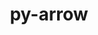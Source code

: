 ---
title: "py-arrow"
layout: cache
categories: [package, develop]
meta: {"compilers": ["gcc@=11.1.0", "gcc@=11.4.0", "gcc@=9.4.0", "oneapi@=2024.2.1"], "num_specs": 58, "num_specs_by_stack": {"data-vis-sdk": 6, "e4s": 12, "e4s-neoverse-v2": 13, "e4s-neoverse_v1": 6, "e4s-oneapi": 19, "e4s-power": 2, "root": 58}, "oss": ["ubuntu20.04", "ubuntu22.04"], "platforms": ["linux"], "stacks": ["data-vis-sdk", "e4s", "e4s-neoverse-v2", "e4s-neoverse_v1", "e4s-oneapi", "e4s-power", "root"], "targets": ["neoverse_v1", "neoverse_v2", "ppc64le", "x86_64_v3"], "versions": ["1.2.3", "1.3.0"]}
spec_details: [{"compiler": "gcc@=11.4.0", "hash": "2ddoqw4qy5bovqv6rso6virtwkr5ycz4", "os": "ubuntu22.04", "platform": "linux", "size": "-", "stacks": ["e4s-neoverse-v2", "root"], "target": "neoverse_v2", "variants": ["build_system=python_pip"], "versions": ["1.2.3"]}, {"compiler": "gcc@=11.1.0", "hash": "2yspew2taccfsw4nohzswuhtgzohunxv", "os": "ubuntu20.04", "platform": "linux", "size": "-", "stacks": ["data-vis-sdk", "root"], "target": "x86_64_v3", "variants": ["build_system=python_pip"], "versions": ["1.2.3"]}, {"compiler": "gcc@=11.4.0", "hash": "4hxrsda4wt7pwz2qflkxtjwl22uwq7tw", "os": "ubuntu22.04", "platform": "linux", "size": "-", "stacks": ["e4s", "root"], "target": "x86_64_v3", "variants": ["build_system=python_pip"], "versions": ["1.2.3"]}, {"compiler": "gcc@=11.4.0", "hash": "4m6eckzchqlnostacstdujd6s6vvkd42", "os": "ubuntu22.04", "platform": "linux", "size": "-", "stacks": ["e4s-neoverse-v2", "root"], "target": "neoverse_v2", "variants": ["build_system=python_pip"], "versions": ["1.2.3"]}, {"compiler": "gcc@=11.4.0", "hash": "4uc23bxcvhlt4tdrvykwf5qypvty2zou", "os": "ubuntu22.04", "platform": "linux", "size": "-", "stacks": ["e4s-neoverse-v2", "root"], "target": "neoverse_v2", "variants": ["build_system=python_pip"], "versions": ["1.2.3"]}, {"compiler": "gcc@=11.1.0", "hash": "5ev6lqv3iet4ltl6j4exxldlsqiyyvu3", "os": "ubuntu20.04", "platform": "linux", "size": "-", "stacks": ["data-vis-sdk", "root"], "target": "x86_64_v3", "variants": ["build_system=python_pip"], "versions": ["1.2.3"]}, {"compiler": "gcc@=11.4.0", "hash": "66alcnlqma6eufmtc372hacwv2vqu45n", "os": "ubuntu22.04", "platform": "linux", "size": "-", "stacks": ["e4s", "root"], "target": "x86_64_v3", "variants": ["build_system=python_pip"], "versions": ["1.2.3"]}, {"compiler": "gcc@=11.4.0", "hash": "67fstb7ndr76p4emc2lu4nroxxxo735o", "os": "ubuntu22.04", "platform": "linux", "size": "-", "stacks": ["e4s-neoverse_v1", "root"], "target": "neoverse_v1", "variants": ["build_system=python_pip"], "versions": ["1.3.0"]}, {"compiler": "gcc@=11.4.0", "hash": "6ijda7hpznee6vbnp2rhgmxweeo4x7x7", "os": "ubuntu22.04", "platform": "linux", "size": "-", "stacks": ["e4s", "root"], "target": "x86_64_v3", "variants": ["build_system=python_pip"], "versions": ["1.2.3"]}, {"compiler": "oneapi@=2024.2.1", "hash": "7qmk2rms24mx2yfaipjtrgjbjtb7zqtl", "os": "ubuntu22.04", "platform": "linux", "size": "-", "stacks": ["e4s-oneapi", "root"], "target": "x86_64_v3", "variants": ["build_system=python_pip"], "versions": ["1.2.3"]}, {"compiler": "oneapi@=2024.2.1", "hash": "a2pidobvermwr3vwf4zbg2wqoxkwewhr", "os": "ubuntu22.04", "platform": "linux", "size": "-", "stacks": ["e4s-oneapi", "root"], "target": "x86_64_v3", "variants": ["build_system=python_pip"], "versions": ["1.2.3"]}, {"compiler": "gcc@=11.4.0", "hash": "aalytdxfgsnk56klfkf4zzbffbjzk5yz", "os": "ubuntu22.04", "platform": "linux", "size": "-", "stacks": ["e4s-neoverse_v1", "root"], "target": "neoverse_v1", "variants": ["build_system=python_pip"], "versions": ["1.3.0"]}, {"compiler": "gcc@=9.4.0", "hash": "agkroiv2fg53ijjkycvcig6a5m2fnk7w", "os": "ubuntu20.04", "platform": "linux", "size": "-", "stacks": ["e4s-power", "root"], "target": "ppc64le", "variants": ["build_system=python_pip"], "versions": ["1.2.3"]}, {"compiler": "gcc@=11.4.0", "hash": "b35g47qgkfp542cbk5hba6pgcnavna3p", "os": "ubuntu22.04", "platform": "linux", "size": "-", "stacks": ["e4s-neoverse-v2", "root"], "target": "neoverse_v2", "variants": ["build_system=python_pip"], "versions": ["1.2.3"]}, {"compiler": "gcc@=11.4.0", "hash": "bded2wvt47hikw6rophm6jilhcgljo4z", "os": "ubuntu22.04", "platform": "linux", "size": "-", "stacks": ["e4s-neoverse-v2", "root"], "target": "neoverse_v2", "variants": ["build_system=python_pip"], "versions": ["1.2.3"]}, {"compiler": "gcc@=11.4.0", "hash": "bj7ltjolwui24hbqaxtuy5ydrz6dvxcc", "os": "ubuntu22.04", "platform": "linux", "size": "-", "stacks": ["e4s-neoverse_v1", "root"], "target": "neoverse_v1", "variants": ["build_system=python_pip"], "versions": ["1.3.0"]}, {"compiler": "gcc@=11.4.0", "hash": "ckcicomi5chzbftqlu75pcrer3z7pjvl", "os": "ubuntu22.04", "platform": "linux", "size": "-", "stacks": ["e4s", "root"], "target": "x86_64_v3", "variants": ["build_system=python_pip"], "versions": ["1.2.3"]}, {"compiler": "oneapi@=2024.2.1", "hash": "d2kcfr5l2qt47lnvorded5bv2qnwqd6h", "os": "ubuntu22.04", "platform": "linux", "size": "-", "stacks": ["e4s-oneapi", "root"], "target": "x86_64_v3", "variants": ["build_system=python_pip"], "versions": ["1.2.3"]}, {"compiler": "gcc@=11.4.0", "hash": "d4ueyh2lufq4ehyofta7qpfll5d2dr5y", "os": "ubuntu22.04", "platform": "linux", "size": "-", "stacks": ["e4s-neoverse-v2", "root"], "target": "neoverse_v2", "variants": ["build_system=python_pip"], "versions": ["1.2.3"]}, {"compiler": "oneapi@=2024.2.1", "hash": "dnijstf6fsnq3pztdggsowkfi6ntetd5", "os": "ubuntu22.04", "platform": "linux", "size": "-", "stacks": ["e4s-oneapi", "root"], "target": "x86_64_v3", "variants": ["build_system=python_pip"], "versions": ["1.2.3"]}, {"compiler": "gcc@=11.4.0", "hash": "dposnkoclnrj3vcvlmyr6vb245vrd7ao", "os": "ubuntu22.04", "platform": "linux", "size": "-", "stacks": ["e4s", "root"], "target": "x86_64_v3", "variants": ["build_system=python_pip"], "versions": ["1.2.3"]}, {"compiler": "gcc@=11.4.0", "hash": "dqgouiswll2iejiw5icrqdcspwa645hc", "os": "ubuntu22.04", "platform": "linux", "size": "-", "stacks": ["e4s", "root"], "target": "x86_64_v3", "variants": ["build_system=python_pip"], "versions": ["1.2.3"]}, {"compiler": "gcc@=11.4.0", "hash": "egbsrulff73yiorndmirteaoqzubcywx", "os": "ubuntu22.04", "platform": "linux", "size": "-", "stacks": ["e4s-neoverse-v2", "root"], "target": "neoverse_v2", "variants": ["build_system=python_pip"], "versions": ["1.2.3"]}, {"compiler": "gcc@=11.4.0", "hash": "epguwd34hxtblrsrxaq7jd5rt6qluxsy", "os": "ubuntu22.04", "platform": "linux", "size": "-", "stacks": ["e4s-neoverse_v1", "root"], "target": "neoverse_v1", "variants": ["build_system=python_pip"], "versions": ["1.3.0"]}, {"compiler": "oneapi@=2024.2.1", "hash": "fawcbmkc7scxz5p343v4clvgzzq4pazo", "os": "ubuntu22.04", "platform": "linux", "size": "-", "stacks": ["e4s-oneapi", "root"], "target": "x86_64_v3", "variants": ["build_system=python_pip"], "versions": ["1.2.3"]}, {"compiler": "oneapi@=2024.2.1", "hash": "g73hg57f6cxsie5djdpdqfrv445z53td", "os": "ubuntu22.04", "platform": "linux", "size": "-", "stacks": ["e4s-oneapi", "root"], "target": "x86_64_v3", "variants": ["build_system=python_pip"], "versions": ["1.2.3"]}, {"compiler": "gcc@=11.1.0", "hash": "gkdgq6dfhvgv3o3qyk7sxyxxxpvc2377", "os": "ubuntu20.04", "platform": "linux", "size": "-", "stacks": ["data-vis-sdk", "root"], "target": "x86_64_v3", "variants": ["build_system=python_pip"], "versions": ["1.2.3"]}, {"compiler": "gcc@=11.4.0", "hash": "gzq6rnkt5d2sslnqaxhufu7ktyo3ub74", "os": "ubuntu22.04", "platform": "linux", "size": "-", "stacks": ["e4s-neoverse-v2", "root"], "target": "neoverse_v2", "variants": ["build_system=python_pip"], "versions": ["1.2.3"]}, {"compiler": "oneapi@=2024.2.1", "hash": "h5rwoixpxd5kjlmkd5nmvw4zlc3f4hjf", "os": "ubuntu22.04", "platform": "linux", "size": "-", "stacks": ["e4s-oneapi", "root"], "target": "x86_64_v3", "variants": ["build_system=python_pip"], "versions": ["1.2.3"]}, {"compiler": "oneapi@=2024.2.1", "hash": "i462jg7yv56rbkxadlniysrrblmhb6em", "os": "ubuntu22.04", "platform": "linux", "size": "-", "stacks": ["e4s-oneapi", "root"], "target": "x86_64_v3", "variants": ["build_system=python_pip"], "versions": ["1.2.3"]}, {"compiler": "oneapi@=2024.2.1", "hash": "iavzktvejae534l6lqahhxvbjzu26bom", "os": "ubuntu22.04", "platform": "linux", "size": "-", "stacks": ["e4s-oneapi", "root"], "target": "x86_64_v3", "variants": ["build_system=python_pip"], "versions": ["1.2.3"]}, {"compiler": "oneapi@=2024.2.1", "hash": "jdwfyi6bbenwu5yr3qhszyurxcfkjmwb", "os": "ubuntu22.04", "platform": "linux", "size": "-", "stacks": ["e4s-oneapi", "root"], "target": "x86_64_v3", "variants": ["build_system=python_pip"], "versions": ["1.2.3"]}, {"compiler": "oneapi@=2024.2.1", "hash": "jpwhcwesqvukhci6u4lru664tpvazyt3", "os": "ubuntu22.04", "platform": "linux", "size": "-", "stacks": ["e4s-oneapi", "root"], "target": "x86_64_v3", "variants": ["build_system=python_pip"], "versions": ["1.2.3"]}, {"compiler": "gcc@=11.1.0", "hash": "jqi5s4exwduhqxxzex7mkjxrtuiqzcx5", "os": "ubuntu20.04", "platform": "linux", "size": "-", "stacks": ["data-vis-sdk", "root"], "target": "x86_64_v3", "variants": ["build_system=python_pip"], "versions": ["1.2.3"]}, {"compiler": "oneapi@=2024.2.1", "hash": "lmshitbyg2vgbpp4pvdv355l4syjcq6c", "os": "ubuntu22.04", "platform": "linux", "size": "-", "stacks": ["e4s-oneapi", "root"], "target": "x86_64_v3", "variants": ["build_system=python_pip"], "versions": ["1.2.3"]}, {"compiler": "gcc@=11.4.0", "hash": "mjiph7d2a6qzqylud2ocvvc7azjlb26n", "os": "ubuntu22.04", "platform": "linux", "size": "-", "stacks": ["e4s-neoverse-v2", "root"], "target": "neoverse_v2", "variants": ["build_system=python_pip"], "versions": ["1.2.3"]}, {"compiler": "gcc@=11.4.0", "hash": "mq6ackx6tnoeit5ileltp2zedlivtiye", "os": "ubuntu22.04", "platform": "linux", "size": "-", "stacks": ["e4s", "root"], "target": "x86_64_v3", "variants": ["build_system=python_pip"], "versions": ["1.2.3"]}, {"compiler": "gcc@=11.4.0", "hash": "mvsqecuacajrgvp7kd7m6gzmxsdvmt2r", "os": "ubuntu22.04", "platform": "linux", "size": "-", "stacks": ["e4s-neoverse-v2", "root"], "target": "neoverse_v2", "variants": ["build_system=python_pip"], "versions": ["1.2.3"]}, {"compiler": "oneapi@=2024.2.1", "hash": "n62rytxdvqghwkcov3t3vlfbmsskiv3l", "os": "ubuntu22.04", "platform": "linux", "size": "-", "stacks": ["e4s-oneapi", "root"], "target": "x86_64_v3", "variants": ["build_system=python_pip"], "versions": ["1.2.3"]}, {"compiler": "gcc@=11.4.0", "hash": "nazvnijurmufx4ckv2xdweeplymaznt7", "os": "ubuntu22.04", "platform": "linux", "size": "-", "stacks": ["e4s-neoverse_v1", "root"], "target": "neoverse_v1", "variants": ["build_system=python_pip"], "versions": ["1.3.0"]}, {"compiler": "gcc@=11.1.0", "hash": "nfdahmzoah5wtdajm6yreu74ph6nss7d", "os": "ubuntu20.04", "platform": "linux", "size": "-", "stacks": ["data-vis-sdk", "root"], "target": "x86_64_v3", "variants": ["build_system=python_pip"], "versions": ["1.2.3"]}, {"compiler": "gcc@=11.4.0", "hash": "ocxdf2vcnqvd5utx77dzmuvdccb3lrql", "os": "ubuntu22.04", "platform": "linux", "size": "-", "stacks": ["e4s-neoverse-v2", "root"], "target": "neoverse_v2", "variants": ["build_system=python_pip"], "versions": ["1.2.3"]}, {"compiler": "oneapi@=2024.2.1", "hash": "oodeq7vbhypeuy2mkiiqzteceryqxkvc", "os": "ubuntu22.04", "platform": "linux", "size": "-", "stacks": ["e4s-oneapi", "root"], "target": "x86_64_v3", "variants": ["build_system=python_pip"], "versions": ["1.2.3"]}, {"compiler": "oneapi@=2024.2.1", "hash": "pvupaharcs2ehrlxlngirx7ofii65rbc", "os": "ubuntu22.04", "platform": "linux", "size": "-", "stacks": ["e4s-oneapi", "root"], "target": "x86_64_v3", "variants": ["build_system=python_pip"], "versions": ["1.2.3"]}, {"compiler": "gcc@=11.4.0", "hash": "ql2htsjsupyx7hnhgg7eod3okat254ob", "os": "ubuntu22.04", "platform": "linux", "size": "-", "stacks": ["e4s-neoverse-v2", "root"], "target": "neoverse_v2", "variants": ["build_system=python_pip"], "versions": ["1.2.3"]}, {"compiler": "oneapi@=2024.2.1", "hash": "rlcxqbeogxblwuiwgjojytwvxdas5bop", "os": "ubuntu22.04", "platform": "linux", "size": "-", "stacks": ["e4s-oneapi", "root"], "target": "x86_64_v3", "variants": ["build_system=python_pip"], "versions": ["1.2.3"]}, {"compiler": "oneapi@=2024.2.1", "hash": "sjzaxfczb6qwo3ahgyxxqxfnuxpgc5gp", "os": "ubuntu22.04", "platform": "linux", "size": "-", "stacks": ["e4s-oneapi", "root"], "target": "x86_64_v3", "variants": ["build_system=python_pip"], "versions": ["1.2.3"]}, {"compiler": "gcc@=9.4.0", "hash": "so2ex3ennakv5rtcrkrlwvdzduy6tceb", "os": "ubuntu20.04", "platform": "linux", "size": "-", "stacks": ["e4s-power", "root"], "target": "ppc64le", "variants": ["build_system=python_pip"], "versions": ["1.2.3"]}, {"compiler": "oneapi@=2024.2.1", "hash": "sun3u5drleuuxausqsg4v5vgrvcpcy7z", "os": "ubuntu22.04", "platform": "linux", "size": "-", "stacks": ["e4s-oneapi", "root"], "target": "x86_64_v3", "variants": ["build_system=python_pip"], "versions": ["1.2.3"]}, {"compiler": "gcc@=11.4.0", "hash": "t6m737zezjdq3d3a53amhvnybbg5zp63", "os": "ubuntu22.04", "platform": "linux", "size": "-", "stacks": ["e4s", "root"], "target": "x86_64_v3", "variants": ["build_system=python_pip"], "versions": ["1.2.3"]}, {"compiler": "gcc@=11.1.0", "hash": "tt6mowv7gfle5ye2yawyrnpx6qpuijzy", "os": "ubuntu20.04", "platform": "linux", "size": "-", "stacks": ["data-vis-sdk", "root"], "target": "x86_64_v3", "variants": ["build_system=python_pip"], "versions": ["1.2.3"]}, {"compiler": "gcc@=11.4.0", "hash": "tvy6chtnypd5giisydzrtrp7ao2obj4l", "os": "ubuntu22.04", "platform": "linux", "size": "-", "stacks": ["e4s-neoverse_v1", "root"], "target": "neoverse_v1", "variants": ["build_system=python_pip"], "versions": ["1.3.0"]}, {"compiler": "oneapi@=2024.2.1", "hash": "vf3vxyvgojhjq6xkiilcs4t5xmm6jmii", "os": "ubuntu22.04", "platform": "linux", "size": "-", "stacks": ["e4s-oneapi", "root"], "target": "x86_64_v3", "variants": ["build_system=python_pip"], "versions": ["1.2.3"]}, {"compiler": "gcc@=11.4.0", "hash": "vqdsfrfcb6j4e2tiy7lofv5gujycueg4", "os": "ubuntu22.04", "platform": "linux", "size": "-", "stacks": ["e4s", "root"], "target": "x86_64_v3", "variants": ["build_system=python_pip"], "versions": ["1.2.3"]}, {"compiler": "gcc@=11.4.0", "hash": "yiq45ogtu6vgfnjwyckrd6wyjtx7ce5b", "os": "ubuntu22.04", "platform": "linux", "size": "-", "stacks": ["e4s", "root"], "target": "x86_64_v3", "variants": ["build_system=python_pip"], "versions": ["1.2.3"]}, {"compiler": "gcc@=11.4.0", "hash": "ynupynixlrf34eds6xjcrna2y7dhhpxc", "os": "ubuntu22.04", "platform": "linux", "size": "-", "stacks": ["e4s", "root"], "target": "x86_64_v3", "variants": ["build_system=python_pip"], "versions": ["1.2.3"]}, {"compiler": "gcc@=11.4.0", "hash": "zcfivyqolewfxa6aeprmmeebdmvzvkxv", "os": "ubuntu22.04", "platform": "linux", "size": "-", "stacks": ["e4s", "root"], "target": "x86_64_v3", "variants": ["build_system=python_pip"], "versions": ["1.2.3"]}, {"compiler": "gcc@=11.4.0", "hash": "zlbn6doughc2dxdtleelnnnnxbpd7lqd", "os": "ubuntu22.04", "platform": "linux", "size": "-", "stacks": ["e4s-neoverse-v2", "root"], "target": "neoverse_v2", "variants": ["build_system=python_pip"], "versions": ["1.2.3"]}]
---